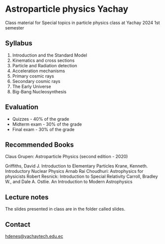 # Astroparticle physics Yachay
Class material for Special topics in particle physics class at Yachay 2024 1st semester

## Syllabus

1. Introduction and the Standard Model
2. Kinematics and cross sections
3. Particle and Radiation detection
4. Acceleration mechanisms
5. Primary cosmic rays
6. Secondary cosmic rays
7. The Early Universe
8. Big-Bang Nucleosynthesis

## Evaluation

- Quizzes - 40% of the grade
- Midterm exam - 30% of the grade
- Final exam - 30% of the grade

## Recommended Books

Claus Grupen: Astroparticle Physics (second edition - 2020) 

Griffiths, David J. Introduction to Elementary Particles
Krane, Kenneth. Introductory Nuclear Physics
Arnab Rai Choudhuri: Astrophysics for physicists
Robert Resnick: Introduction to Special Relativity
Carroll, Bradley W., and Dale A. Ostlie. An Introduction to Modern Astrophysics

## Lecture notes

The slides presented in class are in the folder called slides.

## Contact

hdenes@yachaytech.edu.ec
